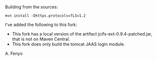 
Building from the sources:

    mvn install -Dhttps.protocols=TLSv1.2

I've added the following to this fork:
- This fork has a local version of the artifact jcifs-ext-0.9.4-patched.jar, that is not on Maven Central.
- This fork does only build the tomcat JAAS login module.

A. Fenyo

